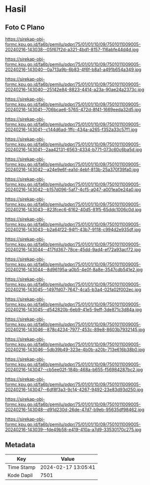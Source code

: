# Hasil

## Foto C Plano

https://sirekap-obj-formc.kpu.go.id/fa6b/pemilu/pdpr/75/01/01/10/09/7501011009005-20240216-143038--05f67f2d-a321-4bd1-8157-116abfe44d4d.jpg

https://sirekap-obj-formc.kpu.go.id/fa6b/pemilu/pdpr/75/01/01/10/09/7501011009005-20240216-143040--0a713a9b-6b83-4f6f-b8a1-a491b654a349.jpg

https://sirekap-obj-formc.kpu.go.id/fa6b/pemilu/pdpr/75/01/01/10/09/7501011009005-20240216-143040--25142e84-8823-4414-a23a-90ae24a2373c.jpg

https://sirekap-obj-formc.kpu.go.id/fa6b/pemilu/pdpr/75/01/01/10/09/7501011009005-20240216-143041--706bcae6-5765-472d-8f41-1669eeda32d5.jpg

https://sirekap-obj-formc.kpu.go.id/fa6b/pemilu/pdpr/75/01/01/10/09/7501011009005-20240216-143041--c144d6ad-1ffc-434a-a265-f352a33c57f1.jpg

https://sirekap-obj-formc.kpu.go.id/fa6b/pemilu/pdpr/75/01/01/10/09/7501011009005-20240216-143041--2aa42131-6563-4334-b771-073c60c6ba5d.jpg

https://sirekap-obj-formc.kpu.go.id/fa6b/pemilu/pdpr/75/01/01/10/09/7501011009005-20240216-143042--a24e9e6f-ea1d-4ebf-813b-25a370f39fa0.jpg

https://sirekap-obj-formc.kpu.go.id/fa6b/pemilu/pdpr/75/01/01/10/09/7501011009005-20240216-143042--b157d096-5af7-4cf5-a047-a001ea0e24a0.jpg

https://sirekap-obj-formc.kpu.go.id/fa6b/pemilu/pdpr/75/01/01/10/09/7501011009005-20240216-143043--823fcec6-6162-40d5-81f5-65ddc1006c0d.jpg

https://sirekap-obj-formc.kpu.go.id/fa6b/pemilu/pdpr/75/01/01/10/09/7501011009005-20240216-143043--b2a64f22-94f1-43b7-9118-c994d2e935df.jpg

https://sirekap-obj-formc.kpu.go.id/fa6b/pemilu/pdpr/75/01/01/10/09/7501011009005-20240216-143044--417fd367-78ce-45dd-9ad4-ef72a93acf72.jpg

https://sirekap-obj-formc.kpu.go.id/fa6b/pemilu/pdpr/75/01/01/10/09/7501011009005-20240216-143044--8d96195a-a0b5-4e0f-8a8e-3547cdb541e2.jpg

https://sirekap-obj-formc.kpu.go.id/fa6b/pemilu/pdpr/75/01/01/10/09/7501011009005-20240216-143045--1497fd07-7647-4ca5-b3a4-02fa02f002ec.jpg

https://sirekap-obj-formc.kpu.go.id/fa6b/pemilu/pdpr/75/01/01/10/09/7501011009005-20240216-143045--d542820b-6eb9-41e5-9eff-3de871c3d84a.jpg

https://sirekap-obj-formc.kpu.go.id/fa6b/pemilu/pdpr/75/01/01/10/09/7501011009005-20240216-143046--878c4234-7977-453c-89e8-8603b7932145.jpg

https://sirekap-obj-formc.kpu.go.id/fa6b/pemilu/pdpr/75/01/01/10/09/7501011009005-20240216-143046--5db39b49-323e-4b0b-a20b-713e616b38b0.jpg

https://sirekap-obj-formc.kpu.go.id/fa6b/pemilu/pdpr/75/01/01/10/09/7501011009005-20240216-143047--cb5ee02f-184b-468a-b655-f56984287bc2.jpg

https://sirekap-obj-formc.kpu.go.id/fa6b/pemilu/pdpr/75/01/01/10/09/7501011009005-20240216-143047--6df8f3a3-9c14-4267-9492-23e83d93d250.jpg

https://sirekap-obj-formc.kpu.go.id/fa6b/pemilu/pdpr/75/01/01/10/09/7501011009005-20240216-143048--d91d230d-26de-47d7-b9eb-95635df98462.jpg

https://sirekap-obj-formc.kpu.go.id/fa6b/pemilu/pdpr/75/01/01/10/09/7501011009005-20240216-143039--fde49b58-e419-410a-a7d9-33530170c275.jpg


## Metadata

| Key        | Value               |
| ---------- | ------------------- |
| Time Stamp | 2024-02-17 13:05:41 |
| Kode Dapil | 7501                |



